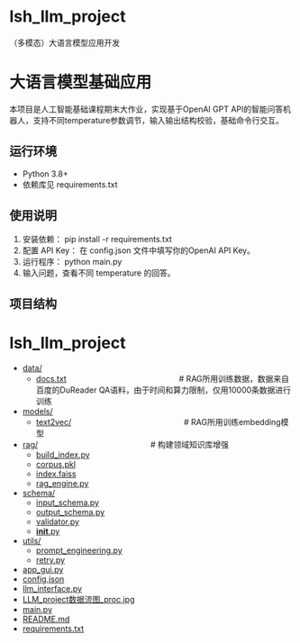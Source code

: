 # lsh_llm_project
（多模态）大语言模型应用开发
# 大语言模型基础应用

本项目是人工智能基础课程期末大作业，实现基于OpenAI GPT API的智能问答机器人，支持不同temperature参数调节，输入输出结构校验，基础命令行交互。

## 运行环境

- Python 3.8+
- 依赖库见 requirements.txt

## 使用说明

1. 安装依赖：
pip install -r requirements.txt
2. 配置 API Key：
在 config.json 文件中填写你的OpenAI API Key。
3. 运行程序：
python main.py
4. 输入问题，查看不同 temperature 的回答。

## 项目结构
# lsh_llm_project

* [data/](.\lsh_llm_project\data)
  * [docs.txt](.\lsh_llm_project\data\docs.txt)<span style="display:inline-block; width:200px;"></span># RAG所用训练数据，数据来自百度的DuReader QA语料，由于时间和算力限制，仅用10000条数据进行训练
* [models/](.\lsh_llm_project\models)
  * [text2vec/](.\lsh_llm_project\models\text2vec)<span style="display:inline-block; width:200px;"></span># RAG所用训练embedding模型
* [rag/](.\lsh_llm_project\rag)<span style="display:inline-block; width:200px;"></span># 构建领域知识库增强
  * [build_index.py](.\lsh_llm_project\rag\build_index.py)
  * [corpus.pkl](.\lsh_llm_project\rag\corpus.pkl)
  * [index.faiss](.\lsh_llm_project\rag\index.faiss)
  * [rag_engine.py](.\lsh_llm_project\rag\rag_engine.py)
* [schema/](.\lsh_llm_project\schema)
  * [input_schema.py](.\lsh_llm_project\schema\input_schema.py)
  * [output_schema.py](.\lsh_llm_project\schema\output_schema.py)
  * [validator.py](.\lsh_llm_project\schema\validator.py)
  * [__init__.py](.\lsh_llm_project\schema\__init__.py)
* [utils/](.\lsh_llm_project\utils)
  * [prompt_engineering.py](.\lsh_llm_project\utils\prompt_engineering.py)
  * [retry.py](.\lsh_llm_project\utils\retry.py)
* [app_gui.py](.\lsh_llm_project\app_gui.py)
* [config.json](.\lsh_llm_project\config.json)
* [llm_interface.py](.\lsh_llm_project\llm_interface.py)
* [LLM_project数据流图_proc.jpg](.\lsh_llm_project\LLM_project数据流图_proc.jpg)
* [main.py](.\lsh_llm_project\main.py)
* [README.md](.\lsh_llm_project\README.md)
* [requirements.txt](.\lsh_llm_project\requirements.txt)
